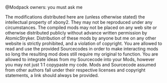 @Modpack owners: you must ask me

The modifications distributed here are (unless otherwise stated) the intellectual property of xbony2. They may not be reproduced under any circumstances. The compiled mods may not be placed on any web site or otherwise distributed publicly without advance written permission by AtomicStryker. Distribution of these mods by anyone but me on any other website is strictly prohibited, and a violation of copyright. You are allowed to read and use the provided Sourcecodes in order to make interacting mods so long the resulting mod does still require my original to function. You are allowed to integrate ideas from my Sourcecode into your Mods, however you may not just 1:1 copypaste my code. Mods and Sourcecode assumed from other authors fall under their respective licenses and copyright statements, a link should always be provided.
